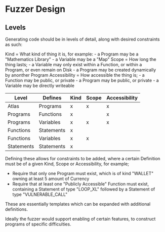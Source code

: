 # Fuzzer Design

## Levels

Generating code should be in levels of detail, along with desired constraints as such:

Kind = What kind of thing it is, for example:
       - a Program may be a "Mathematics Library"
       - a Variable may be a "Map"
Scope = How long the thing lasts;
       - a Variable may only exist within a Function, or within a Program, or even remain on Disk
       - a Program may be created dynamically by anonther Program
Accessibility = How accessible the thing is;
       - a Function may be public, or private
       - a Program may be public, or private
       - a Variable may be directly writeable

| Level      | Defines    | Kind | Scope | Accessibility |
|------------|------------|------|-------|---------------|
| Atlas      | Programs   | x    | x     | x             |
| Programs   | Functions  | x    |       | x             |
| Programs   | Variables  | x    | x     | x             |
| Functions  | Statements | x    |       |               |
| Functions  | Variables  | x    | x     |               |
| Statements | Statements | x    |       |               |

Defining these allows for constraints to be added, where a certain Definition must be of a given Kind, Scope or Accessibility, for example;
- Require that only one Program must exist, which is of kind "WALLET" owning at least 5 amount of Currency
- Require that at least one "Publicly Accessible" Function must exist, containing a Statement of type "LOOP\_XL" followed by a Statement of type "VULNERABLE\_CALL"

These are essentially templates which can be expanded with additional definitions.

Ideally the fuzzer would support enabling of certain features, to construct programs of specific difficulties.
